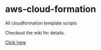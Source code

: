 # aws-cloud-formation
All cloudformation template scripts

Checkout the wiki for details.

<a href="https://github.com/TechnolibriumCo/aws-cloud-formation/wiki">Click here</a>
